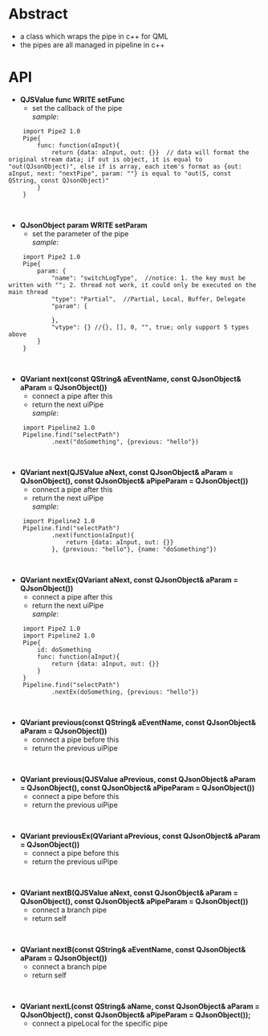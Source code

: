 # Abstract
* a class which wraps the pipe in c++ for QML
* the pipes are all managed in pipeline in c++

# API
* **QJSValue func WRITE setFunc**  
    - set the callback of the pipe  
_sample_:
```
    import Pipe2 1.0
    Pipe{
        func: function(aInput){
            return {data: aInput, out: {}}  // data will format the original stream data; if out is object, it is equal to "out(QJsonObject)", else if is array, each item's format as {out: aInput, next: "nextPipe", param: ""} is equal to "out(S, const QString, const QJsonObject)"
        }
    }
```  
</br>

* **QJsonObject param WRITE setParam**  
    - set the parameter of the pipe    
_sample_:
```
    import Pipe2 1.0
    Pipe{
        param: {
            "name": "switchLogType",  //notice: 1. the key must be written with ""; 2. thread not work, it could only be executed on the main thread
            "type": "Partial",  //Partial, Local, Buffer, Delegate
            "param": {

            },
            "vtype": {} //{}, [], 0, "", true; only support 5 types above
        }
    }
```  
</br>

* **QVariant next(const QString& aEventName, const QJsonObject& aParam = QJsonObject())**  
    - connect a pipe after this  
    - return the next uiPipe  
_sample_:
```
    import Pipeline2 1.0
    Pipeline.find("selectPath")
            .next("doSomething", {previous: "hello"})
```  
</br>

* **QVariant next(QJSValue aNext, const QJsonObject& aParam = QJsonObject(), const QJsonObject& aPipeParam = QJsonObject())**  
    - connect a pipe after this  
    - return the next uiPipe  
_sample_:
```
    import Pipeline2 1.0
    Pipeline.find("selectPath")
            .next(function(aInput){
                return {data: aInput, out: {}}
            }, {previous: "hello"}, {name: "doSomething"})
```  
</br>

* **QVariant nextEx(QVariant aNext, const QJsonObject& aParam = QJsonObject())**  
    - connect a pipe after this  
    - return the next uiPipe  
_sample_:
```
    import Pipe2 1.0
    import Pipeline2 1.0
    Pipe{
        id: doSomething
        func: function(aInput){
            return {data: aInput, out: {}}
        }
    }
    Pipeline.find("selectPath")
            .nextEx(doSomething, {previous: "hello"})
```  
</br>

* **QVariant previous(const QString& aEventName, const QJsonObject& aParam = QJsonObject())**  
    - connect a pipe before this  
    - return the previous uiPipe  
</br>

* **QVariant previous(QJSValue aPrevious, const QJsonObject& aParam = QJsonObject(), const QJsonObject& aPipeParam = QJsonObject())**  
    - connect a pipe before this  
    - return the previous uiPipe  
</br>

* **QVariant previousEx(QVariant aPrevious, const QJsonObject& aParam = QJsonObject())**  
    - connect a pipe before this  
    - return the previous uiPipe  
</br>

* **QVariant nextB(QJSValue aNext, const QJsonObject& aParam = QJsonObject(), const QJsonObject& aPipeParam = QJsonObject())**  
    - connect a branch pipe  
    - return self  
</br>

* **QVariant nextB(const QString& aEventName, const QJsonObject& aParam = QJsonObject())**  
    - connect a branch pipe  
    - return self  
</br>

* **QVariant nextL(const QString& aName, const QJsonObject& aParam = QJsonObject(), const QJsonObject& aPipeParam = QJsonObject());**  
    - connect a pipeLocal for the specific pipe  
</br>